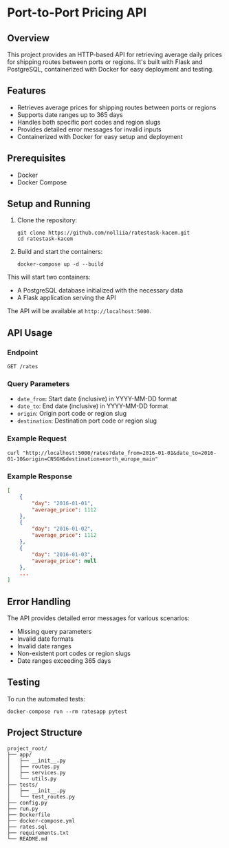 # Port-to-Port Pricing API

## Overview

This project provides an HTTP-based API for retrieving average daily prices for shipping routes between ports or regions. It's built with Flask and PostgreSQL, containerized with Docker for easy deployment and testing.

## Features

- Retrieves average prices for shipping routes between ports or regions
- Supports date ranges up to 365 days
- Handles both specific port codes and region slugs
- Provides detailed error messages for invalid inputs
- Containerized with Docker for easy setup and deployment

## Prerequisites

- Docker
- Docker Compose

## Setup and Running

1. Clone the repository:
   ```
   git clone https://github.com/nolliia/ratestask-kacem.git
   cd ratestask-kacem
   ```

2. Build and start the containers:
   ```
   docker-compose up -d --build
   ```

This will start two containers:
- A PostgreSQL database initialized with the necessary data
- A Flask application serving the API

The API will be available at `http://localhost:5000`.

## API Usage

### Endpoint

`GET /rates`

### Query Parameters

- `date_from`: Start date (inclusive) in YYYY-MM-DD format
- `date_to`: End date (inclusive) in YYYY-MM-DD format
- `origin`: Origin port code or region slug
- `destination`: Destination port code or region slug

### Example Request

```
curl "http://localhost:5000/rates?date_from=2016-01-01&date_to=2016-01-10&origin=CNSGH&destination=north_europe_main"
```

### Example Response

```json
[
    {
        "day": "2016-01-01",
        "average_price": 1112
    },
    {
        "day": "2016-01-02",
        "average_price": 1112
    },
    {
        "day": "2016-01-03",
        "average_price": null
    },
    ...
]
```

## Error Handling

The API provides detailed error messages for various scenarios:

- Missing query parameters
- Invalid date formats
- Invalid date ranges
- Non-existent port codes or region slugs
- Date ranges exceeding 365 days

## Testing

To run the automated tests:

```
docker-compose run --rm ratesapp pytest
```

## Project Structure

```
project_root/
├── app/
│   ├── __init__.py
│   ├── routes.py
│   ├── services.py
│   └── utils.py
├── tests/
│   ├── __init__.py
│   └── test_routes.py
├── config.py
├── run.py
├── Dockerfile
├── docker-compose.yml
├── rates.sql
├── requirements.txt
└── README.md
```

